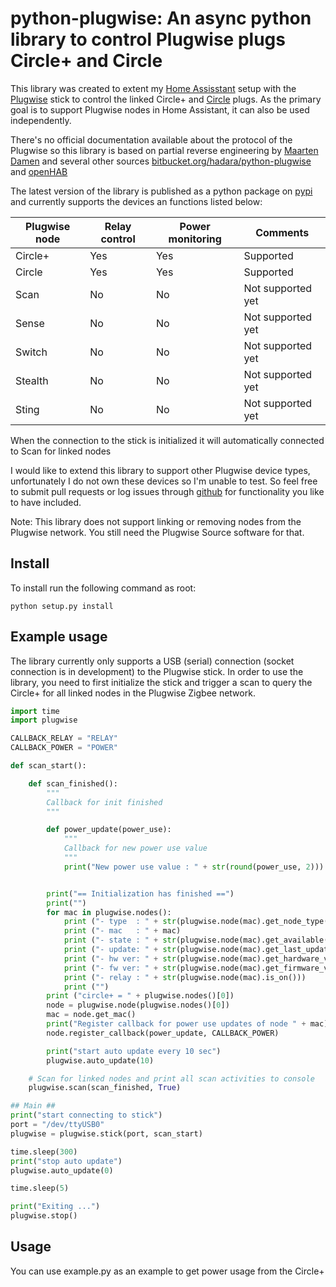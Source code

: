 # python-plugwise: An async python library to control Plugwise plugs Circle+ and Circle

This library was created to extent my [Home Assisstant](https://home-assistant.io) setup with the [Plugwise](https://plugwise.com) stick to control the linked Circle+ and [Circle](https://www.plugwise.com/en_US/products/circle) plugs.
As the primary goal is to support Plugwise nodes in Home Assistant, it can also be used independently.

There's no official documentation available about the protocol of the Plugwise so this library is based on partial reverse engineering by [Maarten Damen](https://maartendamen.com/category/plugwise-unleashed/)
and several other sources [bitbucket.org/hadara/python-plugwise](https://bitbucket.org/hadara/python-plugwise/wiki/Home) and [openHAB](https://github.com/openhab/openhab-addons)

The latest version of the library is published as a python package on [pypi](https://pypi.python.org/pypi/python-plugwise) and currently supports the devices an functions listed below:

| Plugwise node | Relay control | Power monitoring | Comments |
| ----------- | ----------- | ----------- | ----------- |
| Circle+ | Yes | Yes | Supported |
| Circle | Yes | Yes | Supported |
| Scan | No | No | Not supported yet |
| Sense | No | No | Not supported yet |
| Switch | No | No | Not supported yet |
| Stealth | No | No | Not supported yet |
| Sting | No | No | Not supported yet |

When the connection to the stick is initialized it will automatically connected to Scan for linked nodes

I would like to extend this library to support other Plugwise device types, unfortunately I do not own these devices so I'm unable to test. So feel free to submit pull requests or log issues through [github](https://github.com/brefra/python-plugwise) for functionality you like to have included.

Note: This library does not support linking or removing nodes from the Plugwise network. You still need the Plugwise Source software for that.

## Install

To install run the following command as root:
```
python setup.py install
```

## Example usage

The library currently only supports a USB (serial) connection (socket connection is in development) to the Plugwise stick. In order to use the library, you need to first initialize the stick and trigger a scan to query the Circle+ for all linked nodes in the Plugwise Zigbee network.

```python
import time
import plugwise

CALLBACK_RELAY = "RELAY"
CALLBACK_POWER = "POWER"

def scan_start():

    def scan_finished():
        """
        Callback for init finished
        """

        def power_update(power_use):
            """
            Callback for new power use value
            """
            print("New power use value : " + str(round(power_use, 2)))


        print("== Initialization has finished ==")
        print("")
        for mac in plugwise.nodes():
            print ("- type  : " + str(plugwise.node(mac).get_node_type()))
            print ("- mac   : " + mac)
            print ("- state : " + str(plugwise.node(mac).get_available()))
            print ("- update: " + str(plugwise.node(mac).get_last_update()))
            print ("- hw ver: " + str(plugwise.node(mac).get_hardware_version()))
            print ("- fw ver: " + str(plugwise.node(mac).get_firmware_version()))
            print ("- relay : " + str(plugwise.node(mac).is_on()))
            print ("")
        print ("circle+ = " + plugwise.nodes()[0])
        node = plugwise.node(plugwise.nodes()[0])
        mac = node.get_mac()
        print("Register callback for power use updates of node " + mac)
        node.register_callback(power_update, CALLBACK_POWER)

        print("start auto update every 10 sec")
        plugwise.auto_update(10)

    # Scan for linked nodes and print all scan activities to console
    plugwise.scan(scan_finished, True)

## Main ##
print("start connecting to stick")
port = "/dev/ttyUSB0"
plugwise = plugwise.stick(port, scan_start)

time.sleep(300)
print("stop auto update")
plugwise.auto_update(0)

time.sleep(5)

print("Exiting ...")
plugwise.stop()
```

## Usage

You can use example.py as an example to get power usage from the Circle+

